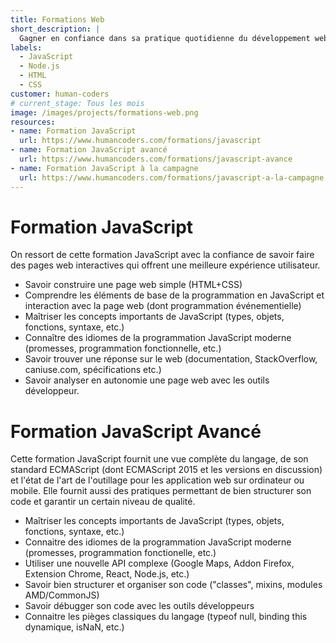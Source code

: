 ```yaml
---
title: Formations Web
short_description: |
  Gagner en confiance dans sa pratique quotidienne du développement web en apprenant à son rythme.
labels:
  - JavaScript
  - Node.js
  - HTML
  - CSS
customer: human-coders
# current_stage: Tous les mois
image: /images/projects/formations-web.png
resources:
- name: Formation JavaScript
  url: https://www.humancoders.com/formations/javascript
- name: Formation JavaScript avancé
  url: https://www.humancoders.com/formations/javascript-avance
- name: Formation JavaScript à la campagne
  url: https://www.humancoders.com/formations/javascript-a-la-campagne
---
```



# Formation JavaScript

On ressort de cette formation JavaScript avec la confiance de savoir faire des pages web interactives qui offrent une meilleure expérience utilisateur.

- Savoir construire une page web simple (HTML+CSS)
- Comprendre les éléments de base de la programmation en JavaScript et interaction avec la page web (dont programmation événementielle)
- Maîtriser les concepts importants de JavaScript (types, objets, fonctions, syntaxe, etc.)
- Connaître des idiomes de la programmation JavaScript moderne (promesses, programmation fonctionnelle, etc.)
- Savoir trouver une réponse sur le web (documentation, StackOverflow, caniuse.com, spécifications etc.)
- Savoir analyser en autonomie une page web avec les outils développeur.


# Formation JavaScript Avancé

Cette formation JavaScript fournit une vue complète du langage, de son standard ECMAScript (dont ECMAScript 2015 et les versions en discussion) et l'état de l'art de l'outillage pour les application web sur ordinateur ou mobile. Elle fournit aussi des pratiques permettant de bien structurer son code et garantir un certain niveau de qualité.

- Maîtriser les concepts importants de JavaScript (types, objets, fonctions, syntaxe, etc.)
- Connaitre des idiomes de la programmation JavaScript moderne (promesses, programmation fonctionelle, etc.)
- Utiliser une nouvelle API complexe (Google Maps, Addon Firefox, Extension Chrome, React, Node.js, etc.)
- Savoir bien structurer et organiser son code ("classes", mixins, modules AMD/CommonJS)
- Savoir débugger son code avec les outils développeurs
- Connaitre les pièges classiques du langage (typeof null, binding this dynamique, isNaN, etc.)
